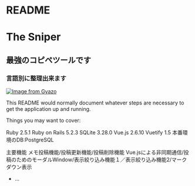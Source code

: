 # README
# The Sniper
## 最強のコピペツールです
### 言語別に整理出来ます

[![Image from Gyazo](https://i.gyazo.com/fd956bb3365bf9e9e81369f29b5462c6.png)](https://gyazo.com/fd956bb3365bf9e9e81369f29b5462c6)

This README would normally document whatever steps are necessary to get the
application up and running.

Things you may want to cover:

Ruby 2.5.1
Ruby on Rails 5.2.3
SQLite 3.28.0
Vue.js 2.6.10
Vuetify 1.5
本番環境のDB:PostgreSQL

主要機能
メモ投稿機能/投稿更新機能/投稿削除機能
Vue.jsによる非同期通信/投稿のためのモーダルWindow/表示絞り込み機能１／表示絞り込み機能2/マークダウン表示


* ...
